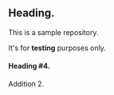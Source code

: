 ## Heading.
This is a sample repository.

It's for **testing** purposes only.

#### Heading #4.
Addition 2.
